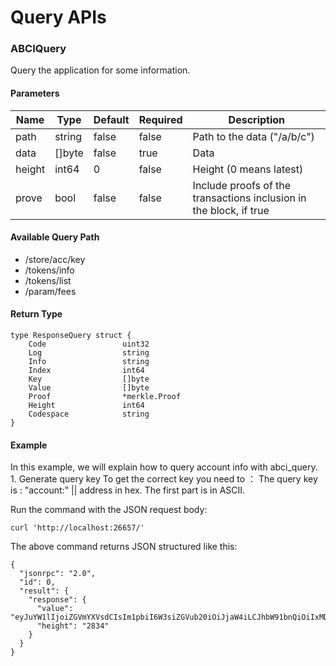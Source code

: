# Query APIs

### ABCIQuery
Query the application for some information.

#### Parameters
| Name | Type | Default | Required | Description                 |
| ---- | ---- | ------- | -------- | --------------------------- |
| path | string | false | false    | Path to the data ("/a/b/c") |
| data | []byte | false | true     | Data |
| height | int64 | 0 | false    | Height (0 means latest) |
| prove | bool | false | false    | Include proofs of the transactions inclusion in the block, if true |


#### Available Query Path
- /store/acc/key
- /tokens/info
- /tokens/list
- /param/fees


#### Return Type
```
type ResponseQuery struct {
    Code                 uint32
    Log                  string
    Info                 string
    Index                int64
    Key                  []byte
    Value                []byte
    Proof                *merkle.Proof
    Height               int64
    Codespace            string
}
```

#### Example
In this example, we will explain how to query account info with abci_query. 1. Generate query key To get the correct key you need to ： The query key is : "account:" || address in hex. The first part is in ASCII.

Run the command with the JSON request body:
```
curl 'http://localhost:26657/'
```

The above command returns JSON structured like this: 
```
{
  "jsonrpc": "2.0",
  "id": 0,
  "result": {
    "response": {
      "value": "eyJuYW1lIjoiZGVmYXVsdCIsIm1pbiI6W3siZGVub20iOiJjaW4iLCJhbW91bnQiOiIxMDAwMDAwMDAwMDAwMDAwMCJ9XSwibWF4IjpbeyJkZW5vbSI6ImNpbiIsImFtb3VudCI6IjEwMDAwMDAwMDAwMDAwMDAwMDAwMDAwMDAifV0sInBlcmNlbnRhZ2UiOiIwLjA1IiwiaXNzdWVyIjoibXh3MXVyYXp6NnZ1bGRqcDA5Z3R6ZnQwbncya3V2MjVsMDc5M2M2bTl3In0=",
      "height": "2834"
    }
  }
}
```


